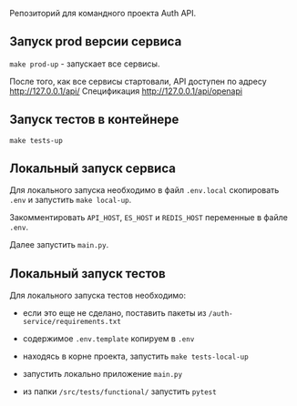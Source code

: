 Репозиторий для командного проекта Auth API.

## Запуск prod версии сервиса

`make prod-up` - запускает все сервисы.

После того, как все сервисы стартовали, API доступен по адресу http://127.0.0.1/api/
Спецификация http://127.0.0.1/api/openapi

## Запуск тестов в контейнере

`make tests-up`

## Локальный запуск сервиса

Для локального запуска необходимо в файл `.env.local` скопировать `.env`
и запустить `make local-up`.

Закомментировать `API_HOST`, `ES_HOST` и `REDIS_HOST` переменные в файле `.env`. 

Далее запустить `main.py`.

## Локальный запуск тестов

Для локального запуска тестов необходимо: 

- если это еще не сделано, поставить пакеты из `/auth-service/requirements.txt`

- содержимое `.env.template` копируем в `.env`

- находясь в корне проекта, запустить `make tests-local-up`

- запустить локально приложение `main.py`

- из папки `/src/tests/functional/` запустить `pytest`


